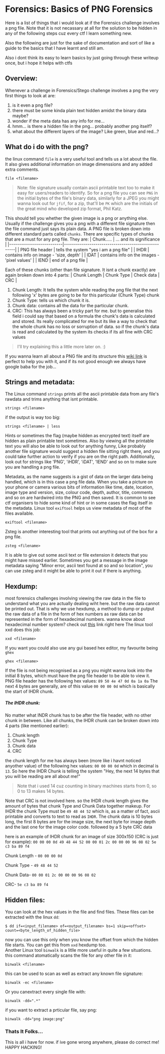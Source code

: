 # Forensics: Basics of PNG Forensics

Here is a list of things that i would look at if the Forensics challenge involves a png file. 
Note that it is not necassary at all for the solution to be hidden in any of the following steps cuz every ctf I learn something new.

Also the following are just for the sake of documentation and sort of like a guide to the basics that I have learnt and still am.

Also i dont think its easy to learn basics by just going through these writeup once, but i hope it helps with ctfs


## Overview:
Whenever a challenge in Forensics/Stego challenge involves a png the very first things to look at are:
1. is it even a png file?
2. there must be some kinda plain text hidden amidst the binary data maybe?
3. wonder if the meta data has any info for me...
4. hmm... is there a hidden file in the png... probably another png itself?
5. what about the different layers of the image? Like green, blue and red...? 

## What do i do with the png?
the linux command `file` is a very useful tool and tells us a lot about the file. It also gives additional information on image dimenssions and any added extra comments.
```
file <filename>
```
>Note: file signature usually contain ascii printable text too to make it easy for users/readers to identify. So for a png file you can see `PNG` in the initial bytes of the file's binary data, similarly for a JPEG you might wanna look out for `jfif`, for a zip, that'll be `PK` which are the initials of the great mind who developed zip format, Phil Katz.

This should tell you whether the given image is a png or anything else. Usually if the challenge gives you a png with a different file signature then the file command just says its plain data.
A PNG file is broken down into different standard parts called `chunks`. There are specific types of chunks that are a must for any png file.
They are:
|            Chunk.....          |                       ... and its significance                 |
|---------------------------|-----------------------------------------------------|
|       PNG file header     |         tells the system "yes i am a png file"       |
|               IHDR              |        contains info on image - 'size, depth'       |
|               IDAT               |  contains info on the images - 'pixel values'    |
|               IEND              |                           end of a png file                      |

Each of these chunks (other than file signature. It isnt a chunk exactly) are again broken down into 4 parts:
|   Chunk Length    |   Chunk Type  |   Check data  |   CRC   |
1. Chunk Length: It tells the system while reading the png file that the next following 'x' bytes are going to be for this particular (Chunk Type) chunk
2. Chunk Type: tells us which chunk it is.
3. Chunk data: contains all the data for the particular chunk.
4. CRC: This has always been a tricky part for me. but to generalise this field i could say that based on a formula the chunk's data is calculated and stored. Its really complicated for me but its like a way to check that the whole chunk has no loss or sorruption of data. so if the chunk's data is read and calculated by the system its checks if its all fine with CRC values
>I'll try explaining this a little more later on. :)

If you wanna learn all about a PNG file and its structure this [wiki link](https://en.wikipedia.org/wiki/Portable_Network_Graphics) is perfect to help you with it, and if its not good enough we always have google baba for the job...



## Strings and metadata:
The Linux command `strings` prints all the ascii printable data from any file's rawdata and trims anything that isnt printable.
```
strings <filename>
```
if the output is way too big:
```
strings <filename> | less
```
Hints or sometimes the flag (maybe hidden as encrypted text) itself are hidden as plain printable text sometimes.
Also by viewing all the printable text you will also be able to look out for anything funny, Like probably another file signature would suggest a hidden file sitting right there, and you could take further action to verify if you are on the right path.
Additionally, look out for strings like 'PNG', 'iHDR', 'iDAT', 'IEND' and so on to make sure you are handling a png file.

Metadata, as the name suggests is a gist of data on the larger data being handled, which is in this case a png file data.
When you take a picture on your phone or camera various bits of information like time, date, location, image type and version, size, colour code, depth, author, title, comments and so on are hardwired into the PNG and then saved. It is common to see ctf organisers to hide some kind of hint or in some cases the flag itself in the metadata.
Linux tool `exiftool` helps us view metadata of most of the files available.
```
exiftool <filename>
```

Zsteg is another interesting tool that prints out anything out of the box for a png file.
```
zsteg <filename>
```
It is able to give out some ascii text or file extension it detects that you might have missed earlier.
Sometimes you get a message in the image metadata saying "Minor error, ascii text found at so and so location", you can use zsteg and it might be able to print it out if there is anything.



## Hexdump:
most forensics challenges involving viewing the raw data in the file to understand what you are actually dealing wiht here.
but the raw data cannot be printed out. That is why we use hexdump, a method to dump or putput the raw data of a file in the form of hex numbers as raw data can be represented in the form of hexadecimal numbers.
wanna know about hexadecimal number system? check out [this](https://www.tutorialspoint.com/hexadecimal-number-system) link right here
The linux tool xxd does this job:
```
xxd <filename>
```
If you want you could also use any gui based hex editor, my favourite being `ghex`
```
ghex <filename>
```

If the file is not being recognised as a png you might wanna look into the initial 8 bytes, which must have the png file header to be able to view it.
PNG file header has the following hex values:
`89 50 4e 47 0d 0a 1a 0a`
The next 4 bytes are generally, are of this value `00 00 00 0d` which is basically the start of IHDR chunk.

##### The IHDR chunk:
No matter what INDR chunk has to be after the file header, with no other chunk in between.
Like all chunks, the IHDR chunk can be broken down into 4 parts (like mentioned earlier):
1. Chunk length
2. Chunk Type
3. Chunk data
4. CRC

the chunk length for me has always been (more like i havnt noticed anyother value) of the following hex values: `00 00 00 0d`
which in decimal is `13`. So here the IHDR Chunk is telling the system "Hey, the next 14 bytes that you will be reading are all about me!"
>Note that i used 14 cuz counting in binary machines starts from 0, so 0 to 13 makes 14 bytes.

Note that CRC is not involved here. so the IHDR chunk length gives the amount of bytes that chunk Type and Chunk Data together makeup.
For IHDR the chunk Type must be `49 48 44 52` which is, as a matter of fact, ascii printable and converts to text to read as `IHDR`.
The chunk data  is 10 bytes long, the first 8 bytes are for the image size, the next byte for image depth and the last one for the image color code.
followed by a 5 byte CRC data

here is an example of IHDR chunk for an image of size 300x150 (CRC is just for example): 
`00 00 00 0d 49 48 44 52 00 00 01 2c 00 00 00 96 08 02 5e c3 ba 89 f4`

Chunk Length - `00 00 00 0d`

Chunk Type - `49 48 44 52`

Chunk Data- `00 00 01 2c 00 00 00 96 08 02`

CRC- `5e c3 ba 89 f4`



## Hidden files:
You can look at the hex values in the file and find files. These files can be extracted with the linux `dd`:
```
$ dd if=<input_filename> of=<output_filename> bs=1 skip=<offset> count=<byte_length_of_hidden_file>
```
now you can use this only when you know the offset from which the hidden file starts. You can get this from `xxd` hexdump too.  
Another Linux tool `binwalk` is a litlle more useful in quite a few situations.
this command atomatically scans the file for any other file in it:
```
binwalk <filename>
```

this can be used to scan as well as extract any known file signature:
```
binwalk -ec <filename>
```

Or you canextract every single file with:
```
binwalk -dd=".*"
```

if you want to extract a prticular file, say png:
```
binwalk -dd="png image:png"
```



### Thats It Folks...
This is all i have for now. if ive gone wrong anywhere, please do correct me!
HAPPY HACKING!
